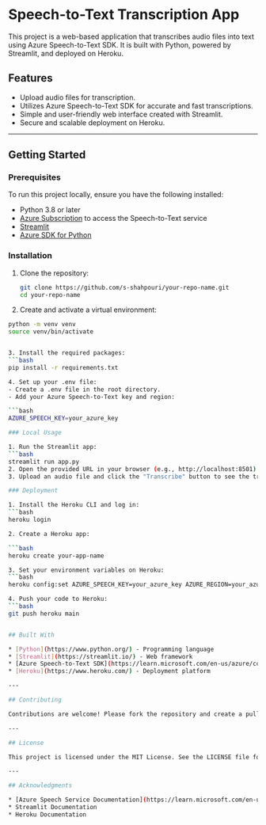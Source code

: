 # Speech-to-Text Transcription App

This project is a web-based application that transcribes audio files into text using Azure Speech-to-Text SDK. It is built with Python, powered by Streamlit, and deployed on Heroku.

## Features
- Upload audio files for transcription.
- Utilizes Azure Speech-to-Text SDK for accurate and fast transcriptions.
- Simple and user-friendly web interface created with Streamlit.
- Secure and scalable deployment on Heroku.

---

## Getting Started

### Prerequisites
To run this project locally, ensure you have the following installed:
- Python 3.8 or later
- [Azure Subscription](https://azure.microsoft.com/en-us/free/) to access the Speech-to-Text service
- [Streamlit](https://streamlit.io/)
- [Azure SDK for Python](https://learn.microsoft.com/en-us/azure/developer/python/)

### Installation
1. Clone the repository:
   ```bash
   git clone https://github.com/s-shahpouri/your-repo-name.git
   cd your-repo-name
   
2. Create and activate a virtual environment:
  ```bash
  python -m venv venv
  source venv/bin/activate


3. Install the required packages:
  ```bash
  pip install -r requirements.txt

4. Set up your .env file:
  - Create a .env file in the root directory.
  - Add your Azure Speech-to-Text key and region:

  ```bash
  AZURE_SPEECH_KEY=your_azure_key

### Local Usage

1. Run the Streamlit app:
  ```bash
streamlit run app.py
2. Open the provided URL in your browser (e.g., http://localhost:8501).
3. Upload an audio file and click the "Transcribe" button to see the transcription.

### Deployment

1. Install the Heroku CLI and log in:
  ```bash
heroku login

2. Create a Heroku app:

  ```bash
heroku create your-app-name

3. Set your environment variables on Heroku:
  ```bash
heroku config:set AZURE_SPEECH_KEY=your_azure_key AZURE_REGION=your_azure_region

4. Push your code to Heroku:
  ```bash
git push heroku main


## Built With

* [Python](https://www.python.org/) - Programming language
* [Streamlit](https://streamlit.io/) - Web framework
* [Azure Speech-to-Text SDK](https://learn.microsoft.com/en-us/azure/cognitive-services/speech-service/) - Speech recognition
* [Heroku](https://www.heroku.com/) - Deployment platform

---

## Contributing

Contributions are welcome! Please fork the repository and create a pull request with your changes.

---

## License

This project is licensed under the MIT License. See the LICENSE file for details.

---

## Acknowledgments

* [Azure Speech Service Documentation](https://learn.microsoft.com/en-us/azure/cognitive-services/speech-service/)
* Streamlit Documentation
* Heroku Documentation


